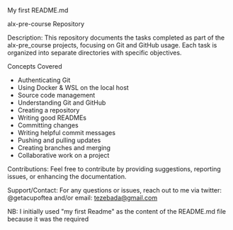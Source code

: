 My first README.md

alx-pre-course Repository

Description: This repository documents the tasks completed as part of the alx-pre_course projects, focusing on Git and GitHub usage. Each task is organized into separate directories with specific objectives.

Concepts Covered

- Authenticating Git
- Using Docker & WSL on the local host
- Source code management
- Understanding Git and GitHub
- Creating a repository
- Writing good READMEs
- Committing changes
- Writing helpful commit messages
- Pushing and pulling updates
- Creating branches and merging
- Collaborative work on a project

Contributions: Feel free to contribute by providing suggestions, reporting issues, or enhancing the documentation.

Support/Contact: For any questions or issues, reach out to me via twitter: @getacupoftea and/or email: tezebada@gmail.com

NB: I initially used "my first Readme" as the content of the README.md file because it was the required


